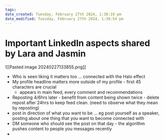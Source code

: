 ```yaml
---
tags: 
date_created: Tuesday, February 27th 2024, 1:38:19 pm
date_modified: Tuesday, February 27th 2024, 1:38:54 pm
---
```

# Important LinkedIn aspects shared by Lara and Jasmin
![[Pasted image 20240227133855.png]]

+ Who is seen liking it matters too ... connected with the Halo effect
+ My profile headline matters more outside of my profile - first 45 characters are crucial
	+ appears in main feed, every comment and recommendations
+ Reposting 4/6hrs later - benefit from content being shown twice - delete repost after 24hrs to keep feed clean.    (need to observe what they mean by reposting)
+ post in direction of what you want to be ... eg post yourself as a speaker, posting about one thing that you want to become connected with
+ DM someone who should see the post on that day - the algorithm pushes content to people you messages recently
+ 
